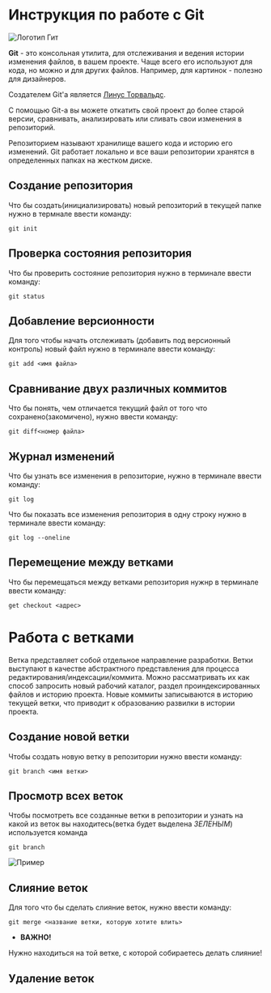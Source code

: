 # Инструкция по работе с Git

![Логотип Гит](1.jpeg)

**Git** - это консольная утилита, для отслеживания и ведения истории изменения файлов, в вашем проекте. Чаще всего его используют для кода, но можно и для других файлов. Например, для картинок - полезно для дизайнеров.

Создателем Git'а является [Линус Торвальдс](https://ru.wikipedia.org/wiki/Торвальдс,_Линус).

С помощью Git-a вы можете откатить свой проект до более старой версии, сравнивать, анализировать или сливать свои изменения в репозиторий.

Репозиторием называют хранилище вашего кода и историю его изменений. Git работает локально и все ваши репозитории хранятся в определенных папках на жестком диске.

## Создание репозитория

Что бы создать(инициализировать) новый репозиторий в текущей папке нужно в термнале ввести команду:

    git init

## Проверка состояния репозитория

Что бы проверить состояние репозитория нужно в терминале ввести команду:

    git status

## Добавление версионности

Для того чтобы начать отслеживать (добавить под версионный контроль) новый файл нужно в терминале ввести команду:

    git add <имя файла>

## Сравнивание двух различных коммитов

Что бы понять, чем отличается текущий файл от того что сохранено(закомичено), нужно ввести команду:

    git diff<номер файла>

## Журнал изменений

Что бы узнать все изменения в репозиторие, нужно в терминале ввести команду:

    git log

Что бы показать все изменения репозитория в одну строку
нужно в терминале ввести команду:

    git log --oneline

## Перемещение между ветками

Что бы перемещаться между ветками репозитория нужнр в терминале ввести команду:

    get checkout <адрес>

# Работа с ветками

Ветка представляет собой отдельное направление разработки. Ветки выступают в качестве абстрактного представления для процесса редактирования/индексации/коммита. Можно рассматривать их как способ запросить новый рабочий каталог, раздел проиндексированных файлов и историю проекта. Новые коммиты записываются в историю текущей ветки, что приводит к образованию развилки в истории проекта.

## Создание новой ветки

Чтобы создать новую ветку в репозитории нужно ввести команду:
    
    git branch <имя ветки>

## Просмотр всех веток

Чтобы посмотреть все созданные ветки в репозитории и узнать на какой из веток вы находитесь(ветка будет выделена *ЗЕЛЕНЫМ*) используется команда 

    git branch

![Пример](2.PNG)

## Слияние веток

Для того что бы сделать слияние веток, нужно ввести команду:

    git merge <название ветки, которую хотите влить>

- **ВАЖНО!**

Нужно находиться на той ветке, с которой собираетесь делать слияние!

## Удаление веток

